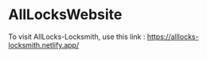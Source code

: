 # AllLocksWebsite
To visit AllLocks-Locksmith, use this link : https://alllocks-locksmith.netlify.app/